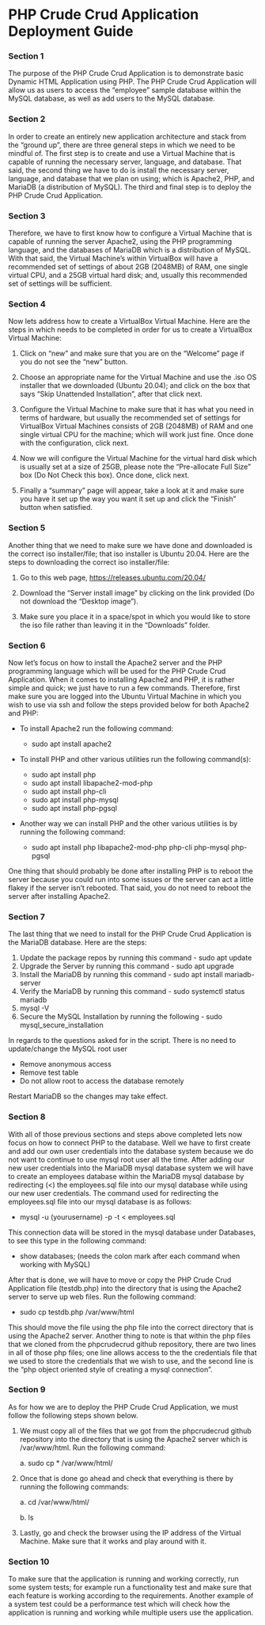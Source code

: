 # PHP Crude Crud Application Deployment Guide

### Section 1
The purpose of the PHP Crude Crud Application is to demonstrate basic Dynamic HTML Application using PHP. The PHP Crude Crud Application will allow us as users to access the “employee” sample database within the MySQL database, as well as add users to the MySQL database.

### Section 2
In order to create an entirely new application architecture and stack from the “ground up”, there are three general steps in which we need to be mindful of. The first step is to create and use a Virtual Machine that is capable of running the necessary server, language, and database. That said, the second thing we have to do is install the necessary server, language, and database that we plan on using; which is Apache2, PHP, and MariaDB (a distribution of MySQL). The third and final step is to deploy the PHP Crude Crud Application.

### Section 3
Therefore, we have to first know how to configure a Virtual Machine that is capable of running the server Apache2, using the PHP programming language, and the databases of MariaDB which is a distribution of MySQL. With that said, the Virtual Machine’s within VirtualBox will have a recommended set of settings of about 2GB (2048MB) of RAM, one single virtual CPU, and a 25GB virtual hard disk; and, usually this recommended set of settings will be sufficient.

### Section 4
Now lets address how to create a VirtualBox Virtual Machine. Here are the steps in which needs to be completed in order for us to create a VirtualBox Virtual Machine:

1. Click on “new” and make sure that you are on the “Welcome” page if you do not see the “new” button.

2.  Choose an appropriate name for the Virtual Machine and use the .iso OS installer that we downloaded (Ubuntu 20.04); and click on the box that says “Skip Unattended Installation”, after that click next.

3. Configure the Virtual Machine to make sure that it has what you need in terms of hardware, but usually the recommended set of settings for VirtualBox Virtual Machines consists of 2GB (2048MB) of RAM and one single virtual CPU for the machine; which will work just fine. Once done with the configuration, click next.

4. Now we will configure the Virtual Machine for the virtual hard disk which is usually set at a size of 25GB, please note the “Pre-allocate Full Size” box (Do Not Check this box). Once done, click next.

5. Finally a “summary” page will appear, take a look at it and make sure you have it set up the way you want it set up and click the “Finish” button when satisfied. 

### Section 5
Another thing that we need to make sure we have done and downloaded is the correct iso installer/file; that iso installer is Ubuntu 20.04. Here are the steps to downloading the correct iso installer/file: 

1. Go to this web page, https://releases.ubuntu.com/20.04/ 

2. Download the “Server install image” by clicking on the link provided (Do not download the “Desktop image”).

3. Make sure you place it in a space/spot in which you would like to store the iso file rather than leaving it in the “Downloads” folder.

### Section 6
Now let’s focus on how to install the Apache2 server and the PHP programming language which will be used for the PHP Crude Crud Application. When it comes to installing Apache2 and PHP, it is rather simple and quick; we just have to run a few commands. Therefore, first make sure you are logged into the Ubuntu Virtual Machine in which you wish to use via ssh and follow the steps provided below for both Apache2 and PHP:

- To install Apache2 run the following command:
    - sudo apt install apache2

- To install PHP and other various utilities run the following command(s):
    - sudo apt install php
    - sudo apt install libapache2-mod-php
    - sudo apt install php-cli
    - sudo apt install php-mysql
    - sudo apt install php-pgsql
- Another way we can install PHP and the other various utilities is by running the following command:
    - sudo apt install php libapache2-mod-php php-cli php-mysql php-pgsql

One thing that should probably be done after installing PHP is to reboot the server because you could run into some issues or the server can act a little flakey if the server isn’t rebooted. That said, you do not need to reboot the server after installing Apache2.

### Section 7
The last thing that we need to install for the PHP Crude Crud Application is the MariaDB database. Here are the steps:

1. Update the package repos by running this command - sudo apt update
2. Upgrade the Server by running this command - sudo apt upgrade
3. Install the MariaDB by running this command - sudo apt install mariadb-server
4. Verify the MariaDB by running this command - sudo systemctl status mariadb
5. mysql -V
6. Secure the MySQL Installation by running the following - sudo mysql_secure_installation

In regards to the questions asked for in the script. There is no need to update/change the MySQL root user
- Remove anonymous access
- Remove test table
- Do not allow root to access the database remotely

Restart MariaDB so the changes may take effect.

### Section 8
With all of those previous sections and steps above completed lets now focus on how to connect PHP to the database. Well we have to first create and add our own user credentials into the database system because we do not want to continue to use mysql root user all the time. After adding our new user credentials into the MariaDB mysql database system we will have to create an employees database within the MariaDB mysql database by redirecting (<) the employees.sql file into our mysql database while using our new user credentials. The command used for redirecting the employees.sql file into our mysql database is as follows:
- mysql -u (yourusername) -p -t < employees.sql

This connection data will be stored in the mysql database under Databases, to see this type in the following command:
- show databases; (needs the colon mark after each command when working with MySQL)
	
After that is done, we will have to move or copy the PHP Crude Crud Application file (testdb.php) into the directory that is using the Apache2 server to serve up web files. Run the following command:
- sudo cp testdb.php /var/www/html

This should move the file using the php file into the correct directory that is using the Apache2 server. Another thing to note is that within the php files that we cloned from the phpcrudecrud github repository, there are two lines in all of those php files; one line allows access to the the credentials file that we used to store the credentials that we wish to use, and the second line is the “php object oriented style of creating a mysql connection”.

### Section 9
As for how we are to deploy the PHP Crude Crud Application, we must follow the following steps shown below.
1. We must copy all of the files that we got from the phpcrudecrud github repository into the directory that is using the Apache2 server which is /var/www/html. Run the following command:
    
    a. sudo cp * /var/www/html/
2. Once that is done go ahead and check that everything is there by running the following commands:
    
    a. cd /var/www/html/
    
    b. ls
    
3. Lastly, go and check the browser using the IP address of the Virtual Machine. Make sure that it works and play around with it.

### Section 10
To make sure that the application is running and working correctly, run some system tests; for example run a functionality test and make sure that each feature is working according to the requirements. Another example of a system test could be a performance test which will check how the application is running and working while multiple users use the application.
